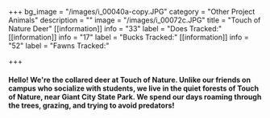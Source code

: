 +++
bg_image = "/images/i_00040a-copy.JPG"
category = "Other Project Animals"
description = ""
image = "/images/i_00072c.JPG"
title = "Touch of Nature Deer"
[[information]]
info = "33"
label = "Does Tracked:"
[[information]]
info = "17"
label = "Bucks Tracked:"
[[information]]
info = "52"
label = "Fawns Tracked:"

+++
#### Hello! We're the collared deer at Touch of Nature. Unlike our friends on campus who socialize with students, we live in the quiet forests of Touch of Nature, near Giant City State Park. We spend our days roaming through the trees, grazing, and trying to avoid predators!